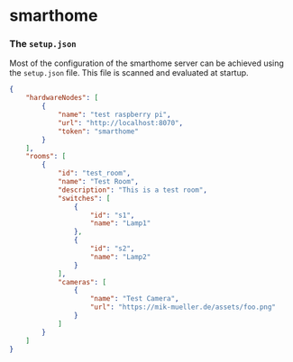 # smarthome
 
### The `setup.json`
Most of the configuration of the smarthome server can be achieved using the `setup.json` file.
This file is scanned and evaluated at startup.

```json
{
    "hardwareNodes": [
        {
            "name": "test raspberry pi",
            "url": "http://localhost:8070",
            "token": "smarthome"
        }
    ],
    "rooms": [
        {
            "id": "test_room",
            "name": "Test Room",
            "description": "This is a test room",
            "switches": [
                {
                    "id": "s1",
                    "name": "Lamp1"
                },
                {
                    "id": "s2",
                    "name": "Lamp2"
                }
            ],
            "cameras": [
                {
                    "name": "Test Camera",
                    "url": "https://mik-mueller.de/assets/foo.png"
                }
            ]
        }
    ]
}
```